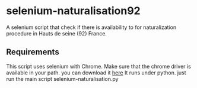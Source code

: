 # selenium-naturalisation92
A selenium script that check if there is availability to for naturalization procedure in Hauts de seine (92) France.

## Requirements
This script uses selenium with Chrome. Make sure that the chrome driver is available in your path. you can download it [here](http://chromedriver.chromium.org)
It runs under python. just run the main script selenium-naturalisation.py
